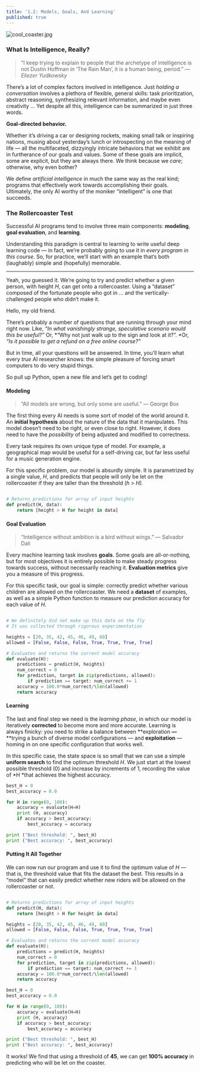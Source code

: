 ```yaml
---
title: '1.2: Models, Goals, And Learning'
published: true
---
```


![cool_coaster.jpg]({{site.baseurl}}/media/cool_coaster.jpg)


### What Is Intelligence, Really?

> “I keep trying to explain to people that the archetype of intelligence is not
> Dustin Hoffman in ‘The Rain Man’, it is a human being, period.”
> _— Eliezer Yudkowsky_

There’s a lot of complex factors involved in intelligence. Just *holding a
conversation* involves a plethora of flexible, general skills: task
prioritization, abstract reasoning, synthesizing relevant information, and maybe
even creativity … Yet despite all this, intelligence can be summarized in just
three words.

**Goal-directed behavior.**

Whether it’s driving a car or designing rockets, making small talk or inspiring
nations, musing about yesterday’s lunch or introspecting on the meaning of life
— all the multifaceted, dizzyingly intricate behaviors that we exhibit are in
furtherance of our goals and values. Some of these goals are implicit, some are
explicit, but they are always there. We think because we *care*; otherwise, why
even bother?

We define *artificial intelligence* in much the same way as the real kind;
programs that effectively work towards accomplishing their goals. Ultimately,
the only AI worthy of the moniker “intelligent” is one that succeeds.

### The Rollercoaster Test

Successful AI programs tend to involve three main components: **modeling**,
**goal evaluation**, and **learning**.

Understanding this paradigm is central to learning to write useful deep learning
code — in fact, we’re probably going to use it in *every program in this
course*. So, for practice, we’ll start with an example that’s both \(laughably\)
simple and \(hopefully\) memorable.

*****

Yeah, you guessed it. We’re going to try and predict whether a given person,
with height *H*, can get onto a rollercoaster. Using a “dataset” composed of the
fortunate people who got in … and the vertically-challenged people who didn’t
make it.

<span class="figcaption_hack">Hello, my old friend.</span>

There’s probably a number of questions that are running through your mind right
now. Like, *“In what vanishingly strange, speculative scenario would this be
useful?”* Or, *“Why not just walk up to the sign and look at it?”. *Or, *“Is it
possible to get a refund on a free online course?”*

But in time, all your questions will be answered. In time, you’ll learn what
every *true* AI researcher knows: the simple pleasure of forcing smart computers
to do very stupid things.

So pull up Python, open a new file and let’s get to coding!

#### Modeling

> “All models are wrong, but only some are useful.” — George Box

The first thing every AI needs is some sort of model of the world around it. An
**initial hypothesis** about the nature of the data that it manipulates. This
model doesn’t need to be right, or even close to right. However, it does need to
have the *possibility* of being adjusted and modified to correctness.

Every task requires its own unique type of model. For example, a geographical
map would be useful for a self-driving car, but far less useful for a music
generation engine.

For this specific problem, our model is absurdly simple. It is parametrized by a
single value, *H*, and predicts that people will only be let on the
rollercoaster if they are taller than the threshold \(*h > H\).*

~~~ python

# Returns predictions for array of input heights
def predict(H, data):
	return [height > H for height in data]

~~~


#### Goal Evaluation

> “Intelligence without ambition is a bird without wings.” — Salvador Dali

Every machine learning task involves **goals**. Some goals are all-or-nothing,
but for most objectives it is entirely possible to make steady progress towards
success, without necessarily reaching it. **Evaluation metrics** give you a
measure of this progress.

For this specific task, our goal is simple: correctly predict whether various
children are allowed on the rollercoaster. We need a **dataset** of examples, as
well as a simple Python function to measure our prediction accuracy for each
value of *H.*

~~~ python

# We definitely did not make up this data on the fly
# It was collected through rigorous experimentation

heights = [20, 35, 42, 45, 46, 49, 60]
allowed = [False, False, False, True, True, True, True]

# Evaluates and returns the current model accuracy
def evaluate(H):
	predictions = predict(H, heights)
	num_correct = 0
	for prediction, target in zip(predictions, allowed):
		if prediction == target: num_correct += 1
	accuracy = 100.0*num_correct/\len(allowed)
	return accuracy
~~~

#### Learning

The last and final step we need is the *learning phase*, in which our model is
iteratively **corrected** to become more and more accurate. Learning is always
finicky: you need to strike a balance between **exploration **—** **trying a
bunch of diverse model configurations — and **exploitation** — homing in on one
specific configuration that works well.

In this specific case, the state space is so small that we can use a simple
**uniform search** to find the optimum threshold *H*. We just start at the
lowest possible threshold (0) and increase by increments of 1, recording the
value of *H *that achieves the highest accuracy.

~~~ python
best_H = 0
best_accuracy = 0.0

for H in range(0, 100):
	accuracy = evaluate(H=H)
	print (H, accuracy)
	if accuracy > best_accuracy:
		best_accuracy = accuracy

print ("Best threshold: ", best_H)
print ("Best accuracy: ", best_accuracy)

~~~

#### Putting It All Together

We can now run our program and use it to find the optimum value of *H* — that
is, the threshold value that fits the dataset the best. This results in a
“model” that can easily predict whether new riders will be allowed on the
rollercoaster or not.

~~~ python

# Returns predictions for array of input heights
def predict(H, data):
	return [height > H for height in data]

heights = [20, 35, 42, 45, 46, 49, 60]
allowed = [False, False, False, True, True, True, True]

# Evaluates and returns the current model accuracy
def evaluate(H):
	predictions = predict(H, heights)
	num_correct = 0
	for prediction, target in zip(predictions, allowed):
		if prediction == target: num_correct += 1
	accuracy = 100.0*num_correct/\len(allowed)
	return accuracy

best_H = 0
best_accuracy = 0.0

for H in range(0, 100):
	accuracy = evaluate(H=H)
	print (H, accuracy)
	if accuracy > best_accuracy:
		best_accuracy = accuracy

print ("Best threshold: ", best_H)
print ("Best accuracy: ", best_accuracy)

~~~

It works! We find that using a threshold of **45**, we can get **100% accuracy**
in predicting who will be let on the coaster.
